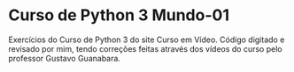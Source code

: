 # Curso de Python 3 Mundo-01
Exercícios do Curso de Python 3 do site Curso em Vídeo. Código digitado e revisado por mim, tendo correções feitas através dos vídeos do curso pelo professor Gustavo Guanabara.
